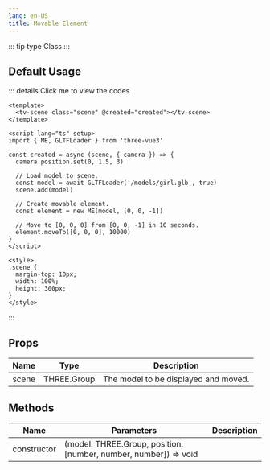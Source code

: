 ```yaml
---
lang: en-US
title: Movable Element
---
```


::: tip type
Class
:::

## Default Usage

<MovableElement />

::: details Click me to view the codes

```vue
<template>
  <tv-scene class="scene" @created="created"></tv-scene>
</template>

<script lang="ts" setup>
import { ME, GLTFLoader } from 'three-vue3'

const created = async (scene, { camera }) => {
  camera.position.set(0, 1.5, 3)

  // Load model to scene.
  const model = await GLTFLoader('/models/girl.glb', true)
  scene.add(model)

  // Create movable element.
  const element = new ME(model, [0, 0, -1])

  // Move to [0, 0, 0] from [0, 0, -1] in 10 seconds.
  element.moveTo([0, 0, 0], 10000)
}
</script>

<style>
.scene {
  margin-top: 10px;
  width: 100%;
  height: 300px;
}
</style>
```

:::

## Props

| Name  | Type        | Description                          |
| ----- | ----------- | ------------------------------------ |
| scene | THREE.Group | The model to be displayed and moved. |

## Methods

| Name        | Parameters                                                       | Description |
| ----------- | ---------------------------------------------------------------- | ----------- |
| constructor | (model: THREE.Group, position: [number, number, number]) => void |             |
